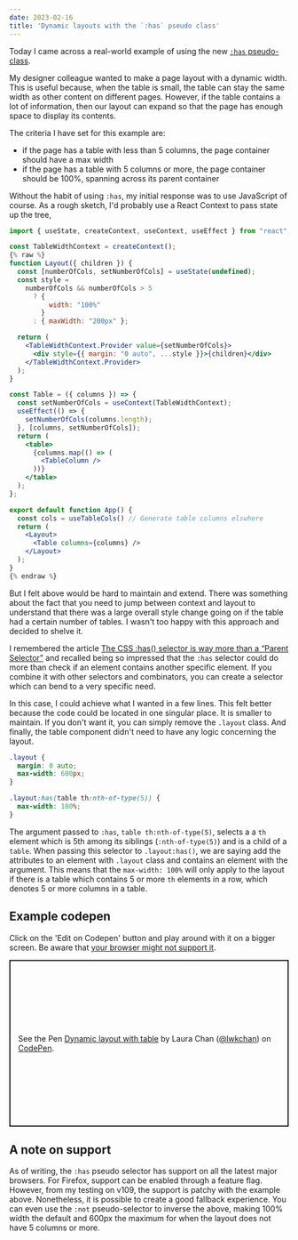 ```yaml
---
date: 2023-02-16
title: 'Dynamic layouts with the `:has` pseudo class'
---
```


Today I came across a real-world example of using the new [`:has` pseudo-class](https://developer.mozilla.org/en-US/docs/Web/CSS/:has).

My designer colleague wanted to make a page layout with a dynamic width. This is useful because, when the table is small, the table can stay the same width as other content on different pages. However, if the table contains a lot of information, then our layout can expand so that the page has enough space to display its contents. 

The criteria I have set for this example are: 
- if the page has a table with less than 5 columns, the page container should have a max width
- if the page has a table with 5 columns or more, the page container should be 100%, spanning across its parent container

Without the habit of using `:has`, my initial response was to use JavaScript of course. As a rough sketch, I'd probably use a React Context to pass state up the tree, 

```jsx
import { useState, createContext, useContext, useEffect } from "react";

const TableWidthContext = createContext();
{% raw %}
function Layout({ children }) {
  const [numberOfCols, setNumberOfCols] = useState(undefined);
  const style =
    numberOfCols && numberOfCols > 5
      ? {
          width: "100%"
        }
      : { maxWidth: "200px" };

  return (
    <TableWidthContext.Provider value={setNumberOfCols}>
      <div style={{ margin: "0 auto", ...style }}>{children}</div>
    </TableWidthContext.Provider>
  );
}

const Table = ({ columns }) => {
  const setNumberOfCols = useContext(TableWidthContext);
  useEffect(() => {
    setNumberOfCols(columns.length);
  }, [columns, setNumberOfCols]);
  return (
    <table>
      {columns.map(() => (
        <TableColumn />
      ))}
    </table>
  );
};

export default function App() {
  const cols = useTableCols() // Generate table columns elswhere
  return (
    <Layout>
      <Table columns={columns} />
    </Layout>
  );
}
{% endraw %}
```

But I felt above would be hard to maintain and extend. There was something about the fact that you need to jump between context and layout to understand that there was a large overall style change going on if the table had a certain number of tables. I wasn't too happy with this approach and decided to shelve it.

I remembered the article [The CSS :has() selector is way more than a “Parent Selector”](https://www.bram.us/2021/12/21/the-css-has-selector-is-way-more-than-a-parent-selector/) and recalled being so impressed that the `:has` selector could do more than check if an element contains another specific element. If you combine it with other selectors and combinators, you can create a selector which can bend to a very specific need.

In this case, I could achieve what I wanted in a few lines. This felt better because the code could be located in one singular place. It is smaller to maintain. If you don't want it, you can simply remove the `.layout` class. And finally, the table component didn't need to have any logic concerning the layout.

```css
.layout {
  margin: 0 auto;
  max-width: 600px;
}

.layout:has(table th:nth-of-type(5)) {
  max-width: 100%;
}
```

The argument passed to `:has`, `table th:nth-of-type(5)`, selects a a `th` element which is 5th among its siblings (`:nth-of-type(5)`) and is a child of a `table`. When passing this selector to `.layout:has()`, we are saying add the attributes to an element with `.layout` class and contains an element with the argument. This means that the `max-width: 100%` will only apply to the layout if there is a table which contains 5 or more `th` elements in a row, which denotes 5 or more columns in a table.

## Example codepen

Click on the 'Edit on Codepen' button and play around with it on a bigger screen. Be aware that [your browser might not support it](https://caniuse.com/css-has).

<p class="codepen" data-height="300" data-default-tab="html,result" data-slug-hash="dyqooJB" data-user="lwkchan" style="height: 300px; box-sizing: border-box; display: flex; align-items: center; justify-content: center; border: 2px solid; margin: 1em 0; padding: 1em;">
  <span>See the Pen <a href="https://codepen.io/lwkchan/pen/dyqooJB">
  Dynamic layout with table</a> by Laura Chan (<a href="https://codepen.io/lwkchan">@lwkchan</a>)
  on <a href="https://codepen.io">CodePen</a>.</span>
</p>
<script async src="https://cpwebassets.codepen.io/assets/embed/ei.js"></script>

## A note on support

As of writing, the `:has` pseudo selector has support on all the latest major browsers. For Firefox, support can be enabled through a feature flag. However, from my testing on v109, the support is patchy with the example above. Nonetheless, it is possible to create a good fallback experience. You can even use the `:not` pseudo-selector to inverse the above, making 100% width the default and 600px the maximum for when the layout does not have 5 columns or more.
